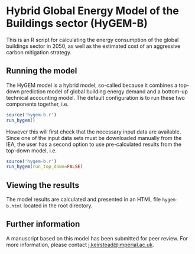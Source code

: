 # Hybrid Global Energy Model of the Buildings sector (HyGEM-B)

This is an R script for calculating the energy consumption of the global buildings sector in 2050, as well as the estimated cost of an aggressive carbon mitigation strategy.  

## Running the model

The HyGEM model is a hybrid model, so-called because it combines a top-down prediction model of global building energy demand and a bottom-up technical accounting model.  The default configuration is to run these two components together, i.e.

```r
source('hygem-b.r')
run_hygem()
```

However this will first check that the necessary input data are available.  Since one of the input data sets must be downloaded manually from the IEA, the user has a second option to use pre-calculated results from the top-down model, i.e.

```r 
source('hygem-b.r')
run_hygem(run_top_down=FALSE)
```

## Viewing the results

The model results are calculated and presented in an HTML file `hygem-b.html` located in the root directory.


## Further information

A manuscript based on this model has been submitted for peer review.  For more information, please contact [j.keirstead@imperial.ac.uk](mailto:j.keirstead@imperial.ac.uk).
